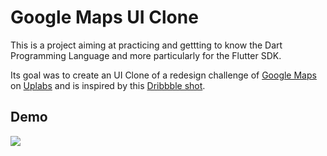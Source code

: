 # Google Maps UI Clone

This is a project aiming at practicing and gettting to know the Dart Programming Language and more particularly for the Flutter SDK. 

Its goal was to create an UI Clone of a redesign challenge of [Google Maps](https://www.google.fr/maps) on [Uplabs](https://www.uplabs.com/) and is inspired by this [Dribbble shot](https://dribbble.com/shots/6559302-Google-Maps-Redesign-Challenge).

## Demo
![](./demo.gif)
